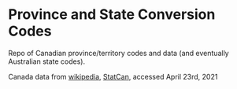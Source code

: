 # Province and State Conversion Codes
Repo of Canadian province/territory codes and data (and eventually Australian state codes).

Canada data from [wikipedia](https://en.wikipedia.org/wiki/Provinces_and_territories_of_Canada), [StatCan](https://www150.statcan.gc.ca/n1/pub/92-195-x/2011001/geo/prov/tbl/tbl8-eng.htm), accessed April 23rd, 2021
